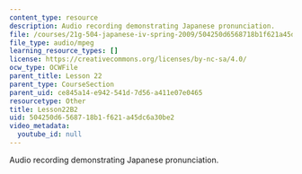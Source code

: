 ```yaml
---
content_type: resource
description: Audio recording demonstrating Japanese pronunciation.
file: /courses/21g-504-japanese-iv-spring-2009/504250d6568718b1f621a45dc6a30be2_Lesson22B2.mp3
file_type: audio/mpeg
learning_resource_types: []
license: https://creativecommons.org/licenses/by-nc-sa/4.0/
ocw_type: OCWFile
parent_title: Lesson 22
parent_type: CourseSection
parent_uid: ce845a14-e942-541d-7d56-a411e07e0465
resourcetype: Other
title: Lesson22B2
uid: 504250d6-5687-18b1-f621-a45dc6a30be2
video_metadata:
  youtube_id: null
---
```

Audio recording demonstrating Japanese pronunciation.